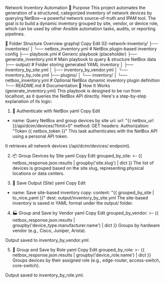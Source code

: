 Network Inventory Automation
🧭 Purpose
This project automates the generation of a structured, categorized inventory of network devices by querying NetBox—a powerful network source-of-truth and IPAM tool. The goal is to build a dynamic inventory grouped by site, vendor, or device role, which can be used by other Ansible automation tasks, audits, or reporting pipelines.

📁 Folder Structure Overview
graphql
Copy
Edit
02-network-inventory/
├── inventories/
│   └── netbox_inventory.yml        # NetBox plugin-based inventory config
├── playbook.yml                    # Generic playbook (placeholder)
├── generate_inventory.yml          # Main playbook to query & structure NetBox data
├── output/                         # Folder storing generated YAML inventory
│   ├── inventory_by_site.yml
│   ├── inventory_by_vendor.yml
│   └── inventory_by_role.yml
├── plugins/
│   └── inventory/
│       └── netbox_inventory.yml    # Optional NetBox dynamic inventory plugin definition
└── README.md                       # Documentation
📘 How It Works (generate_inventory.yml)
This playbook is designed to be run from localhost, as it queries the NetBox API directly. Here's a step-by-step explanation of its logic:

1. 🔐 Authenticate with NetBox
yaml
Copy
Edit
- name: Query NetBox and group devices by site
  uri:
    url: "{{ netbox_url }}/api/dcim/devices/?limit=0"
    method: GET
    headers:
      Authorization: "Token {{ netbox_token }}"
This task authenticates with the NetBox API using a personal API token.

It retrieves all network devices (/api/dcim/devices/ endpoint).

2. 📦 Group Devices by Site
yaml
Copy
Edit
grouped_by_site: >-
  {{ netbox_response.json.results | groupby('site.slug') | dict }}
The list of devices is grouped based on the site slug, representing physical locations or data centers.

3. 💾 Save Output (Site)
yaml
Copy
Edit
- name: Save site-based inventory
  copy:
    content: "{{ grouped_by_site | to_nice_yaml }}"
    dest: output/inventory_by_site.yml
The site-based inventory is saved in YAML format under the output/ folder.

4. 🏭 Group and Save by Vendor
yaml
Copy
Edit
grouped_by_vendor: >-
  {{ netbox_response.json.results | groupby('device_type.manufacturer.name') | dict }}
Groups by hardware vendor (e.g., Cisco, Juniper, Arista).

Output saved to inventory_by_vendor.yml.

5. 🧱 Group and Save by Role
yaml
Copy
Edit
grouped_by_role: >-
  {{ netbox_response.json.results | groupby('device_role.name') | dict }}
Groups devices by their assigned role (e.g., edge-router, access-switch, core-switch).

Output saved to inventory_by_role.yml.

